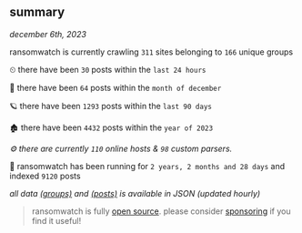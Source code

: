 
## summary
_december 6th, 2023_

ransomwatch is currently crawling `311` sites belonging to `166` unique groups

⏲ there have been `30` posts within the `last 24 hours`

🦈 there have been `64` posts within the `month of december`

🪐 there have been `1293` posts within the `last 90 days`

🏚 there have been `4432` posts within the `year of 2023`

_⚙️ there are currently `110` online hosts & `98` custom parsers._

🦕 ransomwatch has been running for `2 years, 2 months and 28 days` and indexed `9120` posts

_all data  [(groups)](http://ransomwhat.telemetry.ltd/groups) and [(posts)](http://ransomwhat.telemetry.ltd/posts) is available in JSON (updated hourly)_

> ransomwatch is fully [open source](https://github.com/joshhighet/ransomwatch#ransomwatch--). please consider [sponsoring](https://github.com/sponsors/joshhighet) if you find it useful!

